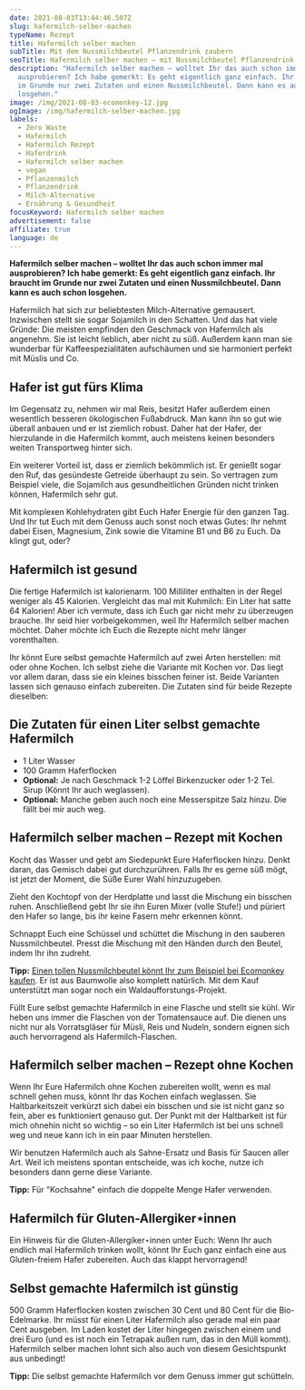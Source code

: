 ```yaml
---
date: 2021-08-03T13:44:46.507Z
slug: hafermilch-selber-machen
typeName: Rezept
title: Hafermilch selber machen
subTitle: Mit dem Nussmilchbeutel Pflanzendrink zaubern
seoTitle: Hafermilch selber machen – mit Nussmilchbeutel Pflanzendrink zaubern
description: "Hafermilch selber machen – wolltet Ihr das auch schon immer mal
  ausprobieren? Ich habe gemerkt: Es geht eigentlich ganz einfach. Ihr braucht
  im Grunde nur zwei Zutaten und einen Nussmilchbeutel. Dann kann es auch schon
  losgehen."
image: /img/2021-08-03-ecomonkey-12.jpg
ogImage: /img/hafermilch-selber-machen.jpg
labels:
  - Zero Waste
  - Hafermilch
  - Hafermilch Rezept
  - Haferdrink
  - Hafermilch selber machen
  - vegan
  - Pflanzenmilch
  - Pflanzendrink
  - Milch-Alternative
  - Ernährung & Gesundheit
focusKeyword: Hafermilch selber machen
advertisement: false
affiliate: true
language: de
---
```

**Hafermilch selber machen – wolltet Ihr das auch schon immer mal ausprobieren? Ich habe gemerkt: Es geht eigentlich ganz einfach. Ihr braucht im Grunde nur zwei Zutaten und einen Nussmilchbeutel. Dann kann es auch schon losgehen.**

Hafermilch hat sich zur beliebtesten Milch-Alternative gemausert. Inzwischen stellt sie sogar Sojamilch in den Schatten. Und das hat viele Gründe: Die meisten empfinden den Geschmack von Hafermilch als angenehm. Sie ist leicht lieblich, aber nicht zu süß. Außerdem kann man sie wunderbar für Kaffeespezialitäten aufschäumen und sie harmoniert perfekt mit Müslis und Co.

## Hafer ist gut fürs Klima

Im Gegensatz zu, nehmen wir mal Reis, besitzt Hafer außerdem einen wesentlich besseren ökologischen Fußabdruck. Man kann ihn so gut wie überall anbauen und er ist ziemlich robust. Daher hat der Hafer, der hierzulande in die Hafermilch kommt, auch meistens keinen besonders weiten Transportweg hinter sich. 

Ein weiterer Vorteil ist, dass er ziemlich bekömmlich ist. Er genießt sogar den Ruf, das gesündeste Getreide überhaupt zu sein. So vertragen zum Beispiel viele, die Sojamilch aus gesundheitlichen Gründen nicht trinken können, Hafermilch sehr gut. 

Mit komplexen Kohlehydraten gibt Euch Hafer Energie für den ganzen Tag. Und Ihr tut Euch mit dem Genuss auch sonst noch etwas Gutes: Ihr nehmt dabei Eisen, Magnesium, Zink sowie die Vitamine B1 und B6 zu Euch. Da klingt gut, oder?

## Hafermilch ist gesund

Die fertige Hafermilch ist kalorienarm. 100 Milliliter enthalten in der Regel weniger als 45 Kalorien. Vergleicht das mal mit Kuhmilch: Ein Liter hat satte 64 Kalorien! Aber ich vermute, dass ich Euch gar nicht mehr zu überzeugen brauche. Ihr seid hier vorbeigekommen, weil Ihr Hafermilch selber machen möchtet. Daher möchte ich Euch die Rezepte nicht mehr länger vorenthalten.

Ihr könnt Eure selbst gemachte Hafermilch auf zwei Arten herstellen: mit oder ohne Kochen. Ich selbst ziehe die Variante mit Kochen vor. Das liegt vor allem daran, dass sie ein kleines bisschen feiner ist. Beide Varianten lassen sich genauso einfach zubereiten. Die Zutaten sind für beide Rezepte dieselben:

## Die Zutaten für einen Liter selbst gemachte Hafermilch

- 1 Liter Wasser
- 100 Gramm Haferflocken
- **Optional:** Je nach Geschmack 1-2 Löffel Birkenzucker oder 1-2 Tel. Sirup (Könnt Ihr auch weglassen).
- **Optional:** Manche geben auch noch eine Messerspitze Salz hinzu. Die fällt bei mir auch weg.

<Gallery name="hafermilch-selber-machen-1" />

## Hafermilch selber machen – Rezept mit Kochen

Kocht das Wasser und gebt am Siedepunkt Eure Haferflocken hinzu. Denkt daran, das Gemisch dabei gut durchzurühren. Falls Ihr es gerne süß mögt, ist jetzt der Moment, die Süße Eurer Wahl hinzuzugeben.

Zieht den Kochtopf von der Herdplatte und lasst die Mischung ein bisschen ruhen. Anschließend gebt Ihr sie ihn Euren Mixer (volle Stufe!) und püriert den Hafer so lange, bis ihr keine Fasern mehr erkennen könnt.

Schnappt Euch eine Schüssel und schüttet die Mischung in den sauberen Nussmilchbeutel. Presst die Mischung mit den Händen durch den Beutel, indem Ihr ihn zudreht.

**Tipp:** [Einen tollen Nussmilchbeutel könnt Ihr zum Beispiel bei Ecomonkey kaufen](https://t.adcell.com/p/click?promoId=261734&slotId=80259&param0=https%3A%2F%2Fwww.ecomonkey.de%2Fprodukt%2Fnussmilchbeutel-aus-100-baumwolle-nachhaltig-waschbar-wiederverwendbar%2F). Er ist aus Baumwolle also komplett natürlich. Mit dem Kauf unterstützt man sogar noch ein Waldaufforstungs-Projekt.

Füllt Eure selbst gemachte Hafermilch in eine Flasche und stellt sie kühl. Wir heben uns immer die Flaschen von der Tomatensauce auf. Die dienen uns nicht nur als Vorratsgläser für Müsli, Reis und Nudeln, sondern eignen sich auch hervorragend als Hafermilch-Flaschen.

## Hafermilch selber machen – Rezept ohne Kochen

Wenn Ihr Eure Hafermilch ohne Kochen zubereiten wollt, wenn es mal schnell gehen muss, könnt Ihr das Kochen einfach weglassen. Sie Haltbarkeitszeit verkürzt sich dabei ein bisschen und sie ist nicht ganz so fein, aber es funktioniert genauso gut. Der Punkt mit der Haltbarkeit ist für mich ohnehin nicht so wichtig – so ein Liter Hafermilch ist bei uns schnell weg und neue kann ich in ein paar Minuten herstellen. 

Wir benutzen Hafermilch auch als Sahne-Ersatz und Basis für Saucen aller Art. Weil ich meistens spontan entscheide, was ich koche, nutze ich besonders dann gerne diese Variante.

**Tipp:** Für "Kochsahne" einfach die doppelte Menge Hafer verwenden.

## Hafermilch für Gluten-Allergiker⋆innen

Ein Hinweis für die Gluten-Allergiker⋆innen unter Euch: Wenn Ihr auch endlich mal Hafermilch trinken wollt, könnt Ihr Euch ganz einfach eine aus Gluten-freiem Hafer zubereiten. Auch das klappt hervorragend!

## Selbst gemachte Hafermilch ist günstig

500 Gramm Haferflocken kosten zwischen 30 Cent und 80 Cent für die Bio-Edelmarke. Ihr müsst für einen Liter Hafermilch also gerade mal ein paar Cent ausgeben. Im Laden kostet der Liter hingegen zwischen einem und drei Euro (und es ist noch ein Tetrapak außen rum, das in den Müll kommt). Hafermilch selber machen lohnt sich also auch von diesem Gesichtspunkt aus unbedingt!

**Tipp:** Die selbst gemachte Hafermilch vor dem Genuss immer gut schütteln.

<Gallery name="hafermilch-selber-machen-2" />
